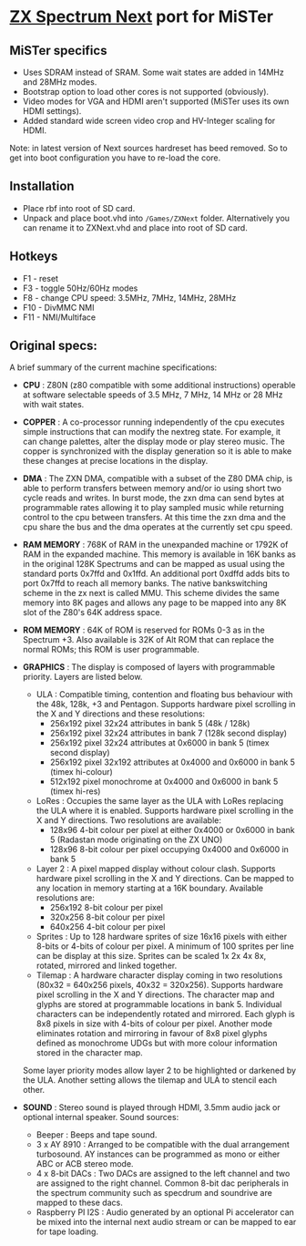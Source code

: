 # [ZX Spectrum Next](https://www.specnext.com/) port for MiSTer

## MiSTer specifics
- Uses SDRAM instead of SRAM. Some wait states are added in 14MHz and 28MHz modes.
- Bootstrap option to load other cores is not supported (obviously).
- Video modes for VGA and HDMI aren't supported (MiSTer uses its own HDMI settings).
- Added standard wide screen video crop and HV-Integer scaling for HDMI.

Note: in latest version of Next sources hardreset has beed removed. So to get into
boot configuration you have to re-load the core.


## Installation
- Place rbf into root of SD card.
- Unpack and place boot.vhd into `/Games/ZXNext` folder. Alternatively you can rename it to ZXNext.vhd and place into root of SD card.


## Hotkeys
* F1 - reset
* F3 - toggle 50Hz/60Hz modes
* F8 - change CPU speed: 3.5MHz, 7MHz, 14MHz, 28MHz
* F10 - DivMMC NMI
* F11 - NMI/Multiface


## Original specs:

A brief summary of the current machine specifications:

* **CPU** : Z80N (z80 compatible with some additional instructions) operable at software selectable speeds of 3.5 MHz, 7 MHz, 14 MHz or 28 MHz with wait states.
* **COPPER** : A co-processor running independently of the cpu executes simple instructions that can modify the nextreg state.  For example, it can change palettes, alter the display mode or play stereo music.  The copper is synchronized with the display generation so it is able to make these changes at precise locations in the display.
* **DMA** : The ZXN DMA, compatible with a subset of the Z80 DMA chip, is able to perform transfers between memory and/or io using short two cycle reads and writes.  In burst mode, the zxn dma can send bytes at programmable rates allowing it to play sampled music while returning control to the cpu between transfers.  At this time the zxn dma and the cpu share the bus and the dma operates at the currently set cpu speed.
*  **RAM MEMORY** : 768K of RAM in the unexpanded machine or 1792K of RAM in the expanded machine.   This memory is available in 16K banks as in the original 128K Spectrums and can be mapped as usual using the standard ports 0x7ffd and 0x1ffd.   An additional port 0xdffd adds bits to port 0x7ffd to reach all memory banks.  The native bankswitching scheme in the zx next is called MMU.  This scheme divides the same memory into 8K pages and allows any page to be mapped into any 8K slot of the Z80's 64K address space.
*  **ROM MEMORY** : 64K of ROM is reserved for ROMs 0-3 as in the Spectrum +3.  Also available is 32K of Alt ROM that can replace the normal ROMs; this ROM is user programmable.
* **GRAPHICS** : The display is composed of layers with programmable priority.  Layers are listed below.
	* ULA : Compatible timing, contention and floating bus behaviour with the 48k, 128k, +3 and Pentagon.  Supports hardware pixel scrolling in the X and Y directions and these resolutions:
		* 256x192 pixel 32x24 attributes in bank 5 (48k / 128k)
		* 256x192 pixel 32x24 attributes in bank 7 (128k second display)
		* 256x192 pixel 32x24 attributes at 0x6000 in bank 5 (timex second display)
		* 256x192 pixel 32x192 attributes at 0x4000 and 0x6000 in bank 5 (timex hi-colour)
		* 512x192 pixel monochrome at 0x4000 and 0x6000 in bank 5 (timex hi-res)
	* LoRes : Occupies the same layer as the ULA with LoRes replacing the ULA where it is enabled.  Supports hardware pixel scrolling in the X and Y directions.  Two resolutions are available:
		* 128x96 4-bit colour per pixel at either 0x4000 or 0x6000 in bank 5 (Radastan mode originating on the ZX UNO)
		* 128x96 8-bit colour per pixel occupying 0x4000 and 0x6000 in bank 5
	* Layer 2 : A pixel mapped display without colour clash.  Supports hardware pixel scrolling in the X and Y directions.  Can be mapped to any location in memory starting at a 16K boundary.  Available resolutions are:
		* 256x192 8-bit colour per pixel
		* 320x256 8-bit colour per pixel
		* 640x256 4-bit colour per pixel
	* Sprites : Up to 128 hardware sprites of size 16x16 pixels with either 8-bits or 4-bits of colour per pixel.  A minimum of 100 sprites per line can be display at this size.  Sprites can be scaled 1x 2x 4x 8x, rotated, mirrored and linked together.
	* Tilemap : A hardware character display coming in two resolutions (80x32 = 640x256 pixels, 40x32 = 320x256).  Supports hardware pixel scrolling in the X and Y directions.  The character map and glyphs are stored at programmable locations in bank 5.  Individual characters can be independently rotated and mirrored.  Each glyph is 8x8 pixels in size with 4-bits of colour per pixel.  Another mode eliminates rotation and mirroring in favour of 8x8 pixel glyphs defined as monochrome UDGs but with more colour information stored in the character map.

	Some layer priority modes allow layer 2 to be highlighted or darkened by the ULA.  Another setting allows the tilemap and ULA to stencil each other.
* **SOUND** : Stereo sound is played through HDMI, 3.5mm audio jack or optional internal speaker.  Sound sources:
	* Beeper : Beeps and tape sound.
	* 3 x AY 8910 : Arranged to be compatible with the dual arrangement turbosound.  AY instances can be programmed as mono or either ABC or ACB stereo mode.
	* 4 x 8-bit DACs : Two DACs are assigned to the left channel and two are assigned to the right channel.  Common 8-bit dac peripherals in the spectrum community such as specdrum and soundrive are mapped to these dacs.
	* Raspberry PI I2S : Audio generated by an optional Pi accelerator can be mixed into the internal next audio stream or can be mapped to ear for tape loading.


